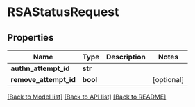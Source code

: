# RSAStatusRequest

## Properties
Name | Type | Description | Notes
------------ | ------------- | ------------- | -------------
**authn_attempt_id** | **str** |  | 
**remove_attempt_id** | **bool** |  | [optional] 

[[Back to Model list]](../README.md#documentation-for-models) [[Back to API list]](../README.md#documentation-for-api-endpoints) [[Back to README]](../README.md)

